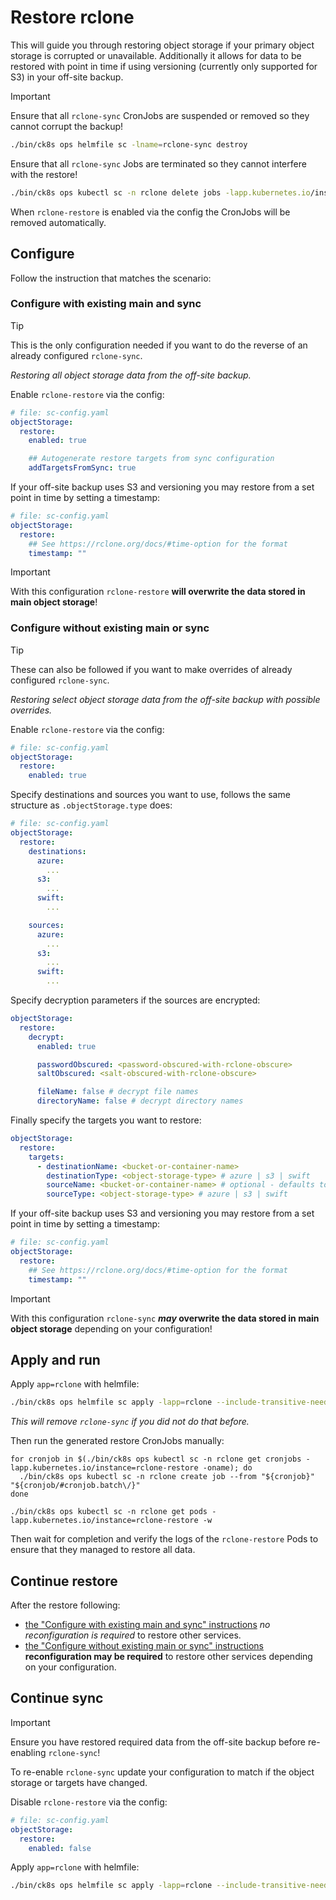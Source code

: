 # Restore rclone

This will guide you through restoring object storage if your primary object storage is corrupted or unavailable.
Additionally it allows for data to be restored with point in time if using versioning (currently only supported for S3) in your off-site backup.

> [!important]
> Ensure that all `rclone-sync` CronJobs are suspended or removed so they cannot corrupt the backup!
>
> ```sh
> ./bin/ck8s ops helmfile sc -lname=rclone-sync destroy
> ```
>
> Ensure that all `rclone-sync` Jobs are terminated so they cannot interfere with the restore!
>
> ```sh
> ./bin/ck8s ops kubectl sc -n rclone delete jobs -lapp.kubernetes.io/instance=rclone-sync
> ```
>
> When `rclone-restore` is enabled via the config the CronJobs will be removed automatically.

## Configure

Follow the instruction that matches the scenario:

### Configure with existing main and sync

> [!tip]
> This is the only configuration needed if you want to do the reverse of an already configured `rclone-sync`.
>
> _Restoring all object storage data from the off-site backup._

Enable `rclone-restore` via the config:

```yaml
# file: sc-config.yaml
objectStorage:
  restore:
    enabled: true

    ## Autogenerate restore targets from sync configuration
    addTargetsFromSync: true
```

If your off-site backup uses S3 and versioning you may restore from a set point in time by setting a timestamp:

```yaml
# file: sc-config.yaml
objectStorage:
  restore:
    ## See https://rclone.org/docs/#time-option for the format
    timestamp: ""
```

> [!important]
> With this configuration `rclone-restore` **will overwrite the data stored in main object storage**!

### Configure without existing main or sync

> [!tip]
> These can also be followed if you want to make overrides of already configured `rclone-sync`.
>
> _Restoring select object storage data from the off-site backup with possible overrides._

Enable `rclone-restore` via the config:

```yaml
# file: sc-config.yaml
objectStorage:
  restore:
    enabled: true
```

Specify destinations and sources you want to use, follows the same structure as `.objectStorage.type` does:

```yaml
# file: sc-config.yaml
objectStorage:
  restore:
    destinations:
      azure:
        ...
      s3:
        ...
      swift:
        ...

    sources:
      azure:
        ...
      s3:
        ...
      swift:
        ...
```

Specify decryption parameters if the sources are encrypted:

```yaml
objectStorage:
  restore:
    decrypt:
      enabled: true

      passwordObscured: <password-obscured-with-rclone-obscure>
      saltObscured: <salt-obscured-with-rclone-obscure>

      fileName: false # decrypt file names
      directoryName: false # decrypt directory names
```

Finally specify the targets you want to restore:

```yaml
objectStorage:
  restore:
    targets:
      - destinationName: <bucket-or-container-name>
        destinationType: <object-storage-type> # azure | s3 | swift
        sourceName: <bucket-or-container-name> # optional - defaults to destination name
        sourceType: <object-storage-type> # azure | s3 | swift
```

If your off-site backup uses S3 and versioning you may restore from a set point in time by setting a timestamp:

```yaml
# file: sc-config.yaml
objectStorage:
  restore:
    ## See https://rclone.org/docs/#time-option for the format
    timestamp: ""
```

> [!important]
> With this configuration `rclone-sync` **_may_ overwrite the data stored in main object storage** depending on your configuration!

## Apply and run

Apply `app=rclone` with helmfile:

```sh
./bin/ck8s ops helmfile sc apply -lapp=rclone --include-transitive-needs
```

_This will remove `rclone-sync` if you did not do that before._

Then run the generated restore CronJobs manually:

```console
for cronjob in $(./bin/ck8s ops kubectl sc -n rclone get cronjobs -lapp.kubernetes.io/instance=rclone-restore -oname); do
  ./bin/ck8s ops kubectl sc -n rclone create job --from "${cronjob}" "${cronjob/#cronjob.batch\/}"
done

./bin/ck8s ops kubectl sc -n rclone get pods -lapp.kubernetes.io/instance=rclone-restore -w
```

Then wait for completion and verify the logs of the `rclone-restore` Pods to ensure that they managed to restore all data.

## Continue restore

After the restore following:

- [the "Configure with existing main and sync" instructions](#configure-with-existing-main-and-sync) _no reconfiguration is required_ to restore other services.
- [the "Configure without existing main or sync" instructions](#configure-without-existing-main-or-sync) **reconfiguration may be required** to restore other services depending on your configuration.

## Continue sync

> [!important]
> Ensure you have restored required data from the off-site backup before re-enabling `rclone-sync`!

To re-enable `rclone-sync` update your configuration to match if the object storage or targets have changed.

Disable `rclone-restore` via the config:

```yaml
# file: sc-config.yaml
objectStorage:
  restore:
    enabled: false
```

Apply `app=rclone` with helmfile:

```sh
./bin/ck8s ops helmfile sc apply -lapp=rclone --include-transitive-needs
```
